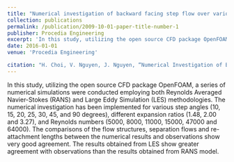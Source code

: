 ```yaml
---
title: "Numerical investigation of backward facing step flow over various step angles"
collection: publications
permalink: /publication/2009-10-01-paper-title-number-1
publisher: Procedia Engineering
excerpt: 'In this study, utilizing the open source CFD package OpenFOAM, a series of numerical simulations were conducted employing both Reynolds Averaged Navier-Stokes (RANS) and Large Eddy Simulation (LES) methodologies.'
date: 2016-01-01
venue: 'Procedia Engineering'

citation: "H. Choi, V. Nguyen, J. Nguyen, “Numerical Investigation of Backward Facing Step Flow over Various Step Angles,” Procedia engineering, vol. 154, pp. 420–425, 2016, doi: 10.1016/j.proeng.2016.07.508."
---
```


In this study, utilizing the open source CFD package OpenFOAM, a series of numerical simulations were conducted employing both Reynolds Averaged Navier-Stokes (RANS) and Large Eddy Simulation (LES) methodologies.
The numerical investigation has been implemented for various step angles (10, 15, 20, 25, 30, 45, and 90 degrees), different expansion ratios (1.48, 2.00 and 3.27), and Reynolds numbers (5000, 8000, 11000, 15000, 47000 and 64000). The comparisons of the flow structures, separation flows and re-attachment lengths between the numerical results and observations show very good agreement. The results obtained from LES show greater agreement with observations than the results obtained from RANS model.
